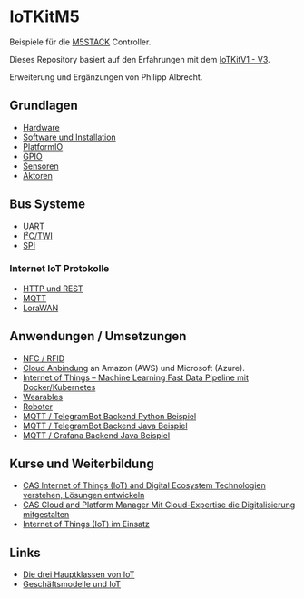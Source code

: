 IoTKitM5
========

Beispiele für die [M5STACK](https://docs.m5stack.com/en/products) Controller.

Dieses Repository basiert auf den Erfahrungen mit dem [IoTKitV1 - V3](https://github.com/iotkitv3/intro).

Erweiterung und Ergänzungen von Philipp Albrecht.

## Grundlagen

* [Hardware](hw/)
* [Software und Installation](sw/)
* [PlatformIO](/sw/platformio.md)
* [GPIO](gpio)
* [Sensoren](sensors)
* [Aktoren](actors)

## Bus Systeme

* [UART](uart)
* [I²C/TWI](i2c)
* [SPI](spi)

### Internet IoT Protokolle

* [HTTP und REST](http/) 
* [MQTT](mqtt/)
* [LoraWAN](lorawan/)

## Anwendungen / Umsetzungen

* [NFC / RFID](rfid/)
* [Cloud Anbindung](cloud/) an Amazon (AWS) und Microsoft (Azure).
* [Internet of Things – Machine Learning Fast Data Pipeline mit Docker/Kubernetes](pipeline/)
* [Wearables](wearables/)
* [Roboter](robot/)
* [MQTT / TelegramBot Backend Python Beispiel](https://github.com/alptbz/mqtttelegramdemo)
* [MQTT / TelegramBot Backend Java Beispiel](https://github.com/alptbz/mqtttelegramdemojava)
* [MQTT / Grafana Backend Java Beispiel](https://github.com/alptbz/mqttgrafanademo)


## Kurse und Weiterbildung 

* [CAS Internet of Things (IoT) and Digital Ecosystem Technologien verstehen, Lösungen entwickeln](http://hslu.ch/casiot)
* [CAS Cloud and Platform Manager Mit Cloud-Expertise die Digitalisierung mitgestalten](http://hslu.ch/cascpm) 
* [Internet of Things (IoT) im Einsatz](https://www.digicomp.ch/d/IOTEIN)

## Links

* [Die drei Hauptklassen von IoT](https://www.arm.com/products/iot/soc)
* [Geschäftsmodelle und IoT](https://www.iot-lab.ch/publications/#whitepapers)
